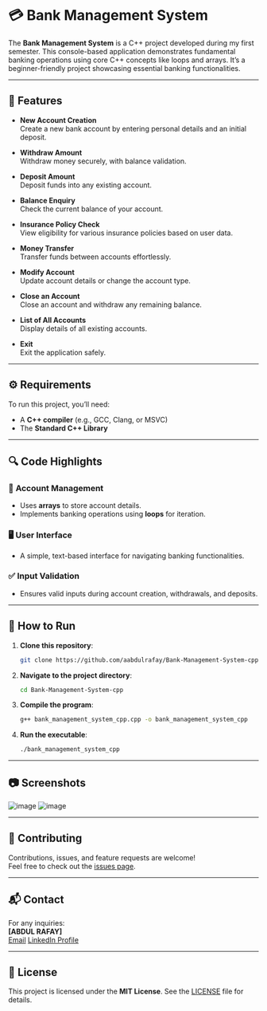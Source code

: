 # 💳 Bank Management System

The **Bank Management System** is a C++ project developed during my first semester. This console-based application demonstrates fundamental banking operations using core C++ concepts like loops and arrays. It’s a beginner-friendly project showcasing essential banking functionalities.

---

## 🌟 Features

- **New Account Creation**  
  Create a new bank account by entering personal details and an initial deposit.

- **Withdraw Amount**  
  Withdraw money securely, with balance validation.

- **Deposit Amount**  
  Deposit funds into any existing account.

- **Balance Enquiry**  
  Check the current balance of your account.

- **Insurance Policy Check**  
  View eligibility for various insurance policies based on user data.

- **Money Transfer**  
  Transfer funds between accounts effortlessly.

- **Modify Account**  
  Update account details or change the account type.

- **Close an Account**  
  Close an account and withdraw any remaining balance.

- **List of All Accounts**  
  Display details of all existing accounts.

- **Exit**  
  Exit the application safely.

---

## ⚙️ Requirements

To run this project, you’ll need:  

- A **C++ compiler** (e.g., GCC, Clang, or MSVC)  
- The **Standard C++ Library**

---

## 🔍 Code Highlights

### 📁 **Account Management**  
- Uses **arrays** to store account details.  
- Implements banking operations using **loops** for iteration.

### 🖥 **User Interface**  
- A simple, text-based interface for navigating banking functionalities.

### ✅ **Input Validation**  
- Ensures valid inputs during account creation, withdrawals, and deposits.  

---

## 📝 How to Run

1. **Clone this repository**:  
   ```bash
   git clone https://github.com/aabdulrafay/Bank-Management-System-cpp.git
   ```

2. **Navigate to the project directory**:  
   ```bash
   cd Bank-Management-System-cpp
   ```

3. **Compile the program**:  
   ```bash
   g++ bank_management_system_cpp.cpp -o bank_management_system_cpp
   ```

4. **Run the executable**:  
   ```bash
   ./bank_management_system_cpp
   ```

---

## 📷 Screenshots
![image](https://github.com/user-attachments/assets/cb178357-0612-4298-9ab9-abbb3222a06b)
![image](https://github.com/user-attachments/assets/f3914fd2-2962-4a6b-8135-aa78e88a08bc)



---

## 🤝 Contributing

Contributions, issues, and feature requests are welcome!  
Feel free to check out the [issues page](https://github.com/aabdulrafay/Bank-Management-System-cpp/issues).

---

## 📬 Contact

For any inquiries:  
**[ABDUL RAFAY]**  
[Email](lifewithabdulrafay@gmail.com) 
[LinkedIn Profile](https://www.linkedin.com/in/aabdulrafay/) 

---

## 📄 License

This project is licensed under the **MIT License**. See the [LICENSE](LICENSE) file for details.
